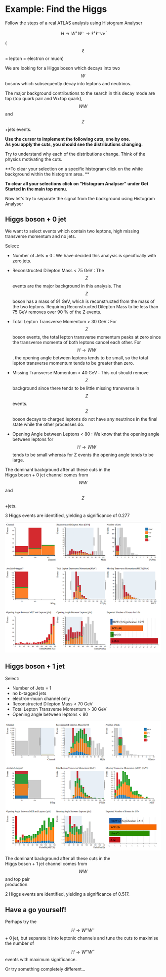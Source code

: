 # Example: Find the Higgs

Follow the steps of a real ATLAS analysis using Histogram Analyser

$$H\rightarrow W^+W^- \rightarrow \ell^+ \ell^-\nu  \bar \nu$$ 

\($$\ell$$ = lepton = electron or muon\)

We are looking for a Higgs boson which decays into two $$W$$ bosons which subsequently decay into leptons and neutrinos.

The major background contributions to the search in this decay mode are top \(top quark pair and W+top quark\), $$WW$$ and $$Z$$+jets events.


**Use the cursor to implement the following cuts, one by one.  
As you apply the cuts, you should see the distributions changing.**

Try to understand why each of the distributions change.  Think of the physics motivating the cuts.

**To clear your selection on a specific histogram click on the white background within the histogram area. **

**To clear all your selections click on "Histogram Analyser" under Get Started in the main top menu.**

Now let's try to separate the signal from the background using Histogram Analyser

## Higgs boson + 0 jet

We want to select events which contain two leptons, high missing transverse momentum and no jets.

Select:

* Number of Jets = 0 : We have decided this analysis is specifically with zero jets.

* Reconstructed Dilepton Mass &lt; 75 GeV : The $$Z$$ events are the major background in this analysis.  The $$Z$$ boson has a mass of 91 GeV, which is reconstructed from the mass of the two leptons.  Requiring Reconstructed Dilepton Mass to be less than 75 GeV removes over 90 % of the Z events.

* Total Lepton Transverse Momentum &gt; 30 GeV : For $$Z$$ boson events, the total lepton transverse momentum peaks at zero since the transverse momenta of both leptons cancel each other.  For $$H\rightarrow WW$$, the opening angle between leptons tends to be small, so the total lepton transverse momentum tends to be greater than zero.

* Missing Transverse Momentum &gt; 40 GeV : This cut should remove $$Z$$ background since there tends to be little missing transverse in $$Z$$ events.  $$Z$$ boson decays to charged leptons do not have any neutrinos in the final state while the other processes do.

* Opening Angle between Leptons &lt; 80 : We know that the opening angle between leptons for $$H\rightarrow WW$$ tends to be small whereas for Z events the opening angle tends to be large.

The dominant background after all these cuts in the  
Higgs boson + 0 jet channel comes from $$WW$$ and $$Z$$+jets.

3 Higgs events are identified, yielding a significance of 0.277

![](pictures/HWW0jet.png)

## Higgs boson + 1 jet

Select:

* Number of Jets = 1 
* no b-tagged jets
* electron-muon channel only
* Reconstructed Dilepton Mass &lt; 70 GeV
* Total Lepton Transverse Momentum &gt; 30 GeV
* Opening angle between leptons &lt; 80

![](pictures/HWW1jet.png)

The dominant background after all these cuts in the  
Higgs boson + 1 jet channel comes from $$WW$$ and top pair  
production.

2 Higgs events are identified, yielding a significance of 0.517.

## Have a go yourself!

Perhaps try the $$H\rightarrow W^+W^-$$ + 0 jet, but separate it into leptonic channels and tune the cuts to maximise the number of $$H\rightarrow W^+W^-$$ events with maximum significance.

Or try something completely different...

